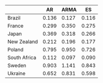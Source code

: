 |   |  AR |  ARMA |  ES |
|---|---|---|---|
| Brazil  |  0.136 | 0.127  |  0.116 |
| France  | 0.299  |  0.350 |  0.275 |
|  Japan | 0.369  | 0.318  |  0.266  |
|  New Zealand | 0.212  | 0.196  |  0.177 |
|  Poland | 0.795  |  0.950 |  0.726 |
| South Africa  |  0.112 |  0.097 |  0.090 |
|  Sweden | 0.903  |  1.141 | 0.843  |
|  Ukraine |  0.652 |  0.831 | 0.598  |
